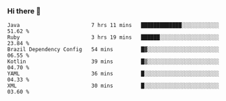 ### Hi there 👋

<!--START_SECTION:waka-->

```text
Java                       7 hrs 11 mins   █████████████░░░░░░░░░░░░   51.62 %
Ruby                       3 hrs 19 mins   ██████░░░░░░░░░░░░░░░░░░░   23.84 %
Brazil Dependency Config   54 mins         █▓░░░░░░░░░░░░░░░░░░░░░░░   06.55 %
Kotlin                     39 mins         █▒░░░░░░░░░░░░░░░░░░░░░░░   04.70 %
YAML                       36 mins         █░░░░░░░░░░░░░░░░░░░░░░░░   04.33 %
XML                        30 mins         █░░░░░░░░░░░░░░░░░░░░░░░░   03.60 %
```

<!--END_SECTION:waka-->

<!--
**jerry-shao/jerry-shao** is a ✨ _special_ ✨ repository because its `README.md` (this file) appears on your GitHub profile.

Here are some ideas to get you started:

- 🔭 I’m currently working on ...
- 🌱 I’m currently learning ...
- 👯 I’m looking to collaborate on ...
- 🤔 I’m looking for help with ...
- 💬 Ask me about ...
- 📫 How to reach me: ...
- 😄 Pronouns: ...
- ⚡ Fun fact: ...
-->
